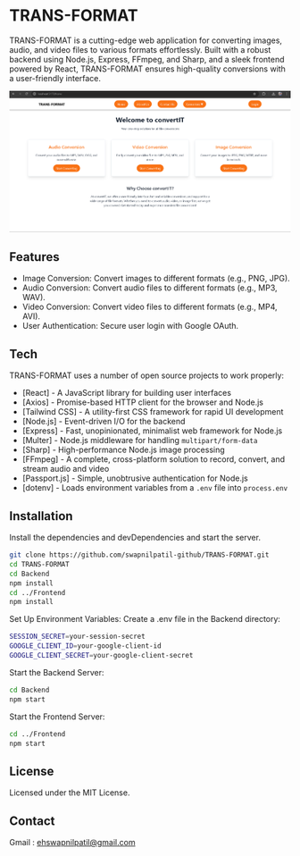 # TRANS-FORMAT

TRANS-FORMAT is a cutting-edge web application for converting images, audio, and video files to various formats effortlessly. Built with a robust backend using Node.js, Express, FFmpeg, and Sharp, and a sleek frontend powered by React, TRANS-FORMAT ensures high-quality conversions with a user-friendly interface.

![TRANS-FORMAT Screenshot](./Frontend/src/assets/img.png)

## Features

 - Image Conversion: Convert images to different formats (e.g., PNG, JPG).
 - Audio Conversion: Convert audio files to different formats (e.g., MP3, WAV).
 - Video Conversion: Convert video files to different formats (e.g., MP4, AVI).
 - User Authentication: Secure user login with Google OAuth.


## Tech

TRANS-FORMAT uses a number of open source projects to work properly:

- [React] - A JavaScript library for building user interfaces
- [Axios] - Promise-based HTTP client for the browser and Node.js
- [Tailwind CSS] - A utility-first CSS framework for rapid UI development
- [Node.js] - Event-driven I/O for the backend
- [Express] - Fast, unopinionated, minimalist web framework for Node.js
- [Multer] - Node.js middleware for handling `multipart/form-data`
- [Sharp] - High-performance Node.js image processing
- [FFmpeg] - A complete, cross-platform solution to record, convert, and stream audio and video
- [Passport.js] - Simple, unobtrusive authentication for Node.js
- [dotenv] - Loads environment variables from a `.env` file into `process.env`


## Installation


Install the dependencies and devDependencies and start the server.

```sh
git clone https://github.com/swapnilpatil-github/TRANS-FORMAT.git
cd TRANS-FORMAT
cd Backend
npm install
cd ../Frontend
npm install
```

Set Up Environment Variables:
  Create a .env file in the Backend directory:

```sh
SESSION_SECRET=your-session-secret
GOOGLE_CLIENT_ID=your-google-client-id
GOOGLE_CLIENT_SECRET=your-google-client-secret

```
Start the Backend Server:
```sh
cd Backend
npm start

```
Start the Frontend Server:
```sh
cd ../Frontend
npm start

```

## License

Licensed under the MIT License.
## Contact
Gmail : ehswapnilpatil@gmail.com
